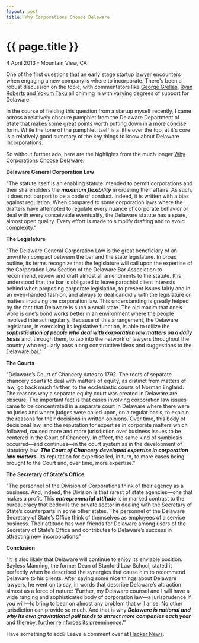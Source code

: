 ```yaml
---
layout: post
title: Why Corporations Choose Delaware
---
```


{{ page.title }}
================

<p class="meta">4 April 2013 - Mountain View, CA</p>

One of the first questions that an early stage startup lawyer encounters when engaging a new company is where to incorporate.  There's been a robust discussion on the topic, with commentators like [George Grellas](http://www.grellas.com/faq_business_startup_002.html), [Ryan Roberts](http://startuplawyer.com/incorporation/top-5-reasons-to-incorporate-in-delaware) and [Yokum Taku](http://www.startupcompanylawyer.com/2009/03/03/what-state-should-i-incorporate-in/) all chiming in with varying degrees of support for Delaware.  

In the course of fielding this question from a startup myself recently, I came across a relatively obscure pamphlet from the Delaware Department of State that makes some great points worth putting down in a more concise form.  While the tone of the pamphlet itself is a little over the top, at it's core is a relatively good summary of the key things to know about Delaware incorporations.  

So without further ado, here are the highlights from the much longer [Why Corporations Choose Delaware](http://corp.delaware.gov/whycorporations_web.pdf):

**Delaware General Corporation Law**

"The statute itself is an enabling statute intended to permit corporations and their shareholders the ***maximum flexibility*** in ordering their affairs. As such, it does not purport to be a code of conduct. Indeed, it is written with a bias against regulation. When compared to some corporation laws where the drafters have attempted to regulate every nuance of corporate behavior or deal with every conceivable eventuality, the Delaware statute has a spare, almost open quality. Every effort is made to simplify drafting and to avoid complexity."


**The Legislature**

"The Delaware General Corporation Law is the great beneficiary of an unwritten compact between the bar and the state legislature. In broad outline, its terms recognize that the legislature will call upon the expertise of the Corporation Law Section of the Delaware Bar Association to recommend, review and draft almost all amendments to the statute. It is understood that the bar is obligated to leave parochial client interests behind when proposing corporate legislation, to present issues fairly and in an even-handed fashion, and always to deal candidly with the legislature on matters involving the corporation law. This understanding is greatly helped by the fact that Delaware is such a small state. The old maxim that one’s word is one’s bond works better in an environment where the people involved interact regularly. Because of this arrangement, the Delaware legislature, in exercising its legislative function, is able to utilize the ***sophistication of people who deal with corporation law matters on a daily basis*** and, through them, to tap into the network of lawyers throughout the country who regularly pass along constructive ideas and suggestions to the Delaware bar."


**The Courts**

"Delaware’s Court of Chancery dates to 1792. The roots of separate chancery courts to deal with matters of equity, as distinct from matters of law, go back much farther, to the ecclesiastic courts of Norman England. The reasons why a separate equity court was created in Delaware are obscure. The important fact is that cases involving corporation law issues came to be concentrated in a separate court in Delaware where there were no juries and where judges were called upon, on a regular basis, to explain the reasons for their decisions in written opinions. Over time, this body of decisional law, and the reputation for expertise in corporate matters which followed, caused more and more jurisdiction over business issues to be centered in the Court of Chancery. In effect, the same kind of symbiosis occurred—and continues—in the court system as in the development of statutory law. ***The Court of Chancery developed expertise in corporation law matters.*** Its reputation for expertise led, in turn, to more cases being brought to the Court and, over time, more expertise."


**The Secretary of State's Office**

"The personnel of the Division of Corporations think of their agency as a business. And, indeed, the Division is that rarest of state agencies—one that makes a profit. This ***entrepreneurial attitude*** is in marked contrast to the bureaucracy that bedevils the private sector in dealing with the Secretary of State’s counterparts in some other states. The personnel of the Delaware Secretary of State’s Office think of themselves as employees of a service business. Their attitude has won friends for Delaware among users of the Secretary of State’s Office and contributes to Delaware’s success in attracting new incorporations."

**Conclusion**

"It is also likely that Delaware will continue to enjoy its enviable position. Bayless Manning, the former Dean of Stanford Law School, stated it perfectly when he described the synergies that cause him to recommend Delaware to his clients. After saying some nice things about Delaware lawyers, he went on to say, in words that describe Delaware’s attraction almost as a force of nature: 'Further, my Delaware counsel and I will have a wide ranging and sophisticated body of corporation law—a jurisprudence if you will—to bring to bear on almost any problem that will arise. No other jurisdiction can provide so much. And that is why ***Delaware is national and why its own gravitational pull tends to attract more companies each year*** and thereby, further reinforces its preeminence.'"


Have something to add?  Leave a comment over at [Hacker News](https://news.ycombinator.com/item?id=5883129).  



